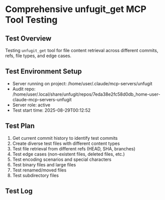 # Comprehensive unfugit_get MCP Tool Testing

## Test Overview
Testing `unfugit_get` tool for file content retrieval across different commits, refs, file types, and edge cases.

## Test Environment Setup
- Server running on project: /home/user/.claude/mcp-servers/unfugit
- Audit repo: /home/user/.local/share/unfugit/repos/7eda38e2fc58d0db_home-user-claude-mcp-servers-unfugit
- Server role: active
- Test start time: 2025-08-29T00:12:52

## Test Plan
1. Get current commit history to identify test commits
2. Create diverse test files with different content types
3. Test file retrieval from different refs (HEAD, SHA, branches)
4. Test edge cases (non-existent files, deleted files, etc.)
5. Test encoding scenarios and special characters
6. Test binary files and large files
7. Test renamed/moved files
8. Test subdirectory files

## Test Log
